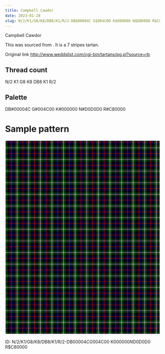 ```yaml
---
title: Campbell Cawdor
date: 2023-01-28
slug: N/2/K1/G8/K8/DB8/K1/R/2-DB$00004C G$004C00 K$000000 N$D0D0D0 R$C80000
---
```

Campbell Cawdor

This was sourced from <no value>.  It is a 7 stripes tartan.

Original link http://www.weddslist.com/cgi-bin/tartans/pg.pl?source=rb

## Thread count
N/2 K1 G8 K8 DB8 K1 R/2

## Palette
DB#00004C G#004C00 K#000000 N#D0D0D0 R#C80000

# Sample pattern

![Tartan detail](tartan.png "N/2 K1 G8 K8 DB8 K1 R/2 tartan")

ID: N/2/K1/G8/K8/DB8/K1/R/2-DB$00004C G$004C00 K$000000 N$D0D0D0 R$C80000